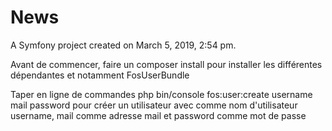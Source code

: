 News
========

A Symfony project created on March 5, 2019, 2:54 pm.

Avant de commencer, faire un composer install pour installer les différentes dépendantes et notamment FosUserBundle

Taper en ligne de commandes php bin/console fos:user:create username mail password pour créer un utilisateur avec comme nom d'utilisateur username, mail comme adresse mail et password comme mot de passe

